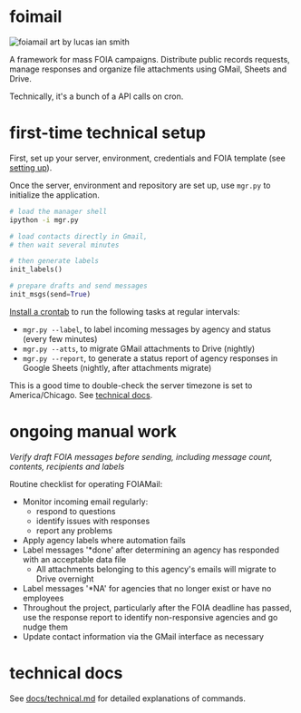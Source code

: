 # foimail

![foiamail art by lucas ian smith](https://github.com/bettergov/foiamail/blob/master/IMG_0441_01.jpg)

A framework for mass FOIA campaigns. Distribute public records requests, manage responses and organize file attachments using GMail, Sheets and Drive.

Technically, it's a bunch of a API calls on cron.

# first-time technical setup
First, set up your server, environment, credentials and FOIA template (see [setting up](docs/setting-up.md)).

Once the server, environment and repository are set up, use `mgr.py` to initialize the application.

```bash
# load the manager shell
ipython -i mgr.py
```

```python
# load contacts directly in Gmail,
# then wait several minutes

# then generate labels
init_labels()

# prepare drafts and send messages
init_msgs(send=True)
```

[Install a crontab](http://www.ubuntututorials.com/use-crontab-ubuntu/) to run the following tasks at regular intervals:
- `mgr.py --label`, to label incoming messages by agency and status (every few minutes)
- `mgr.py --atts`, to migrate GMail attachments to Drive (nightly)
- `mgr.py --report`, to generate a status report of agency responses in Google Sheets (nightly, after attachments migrate)

This is a good time to double-check the server timezone is set to America/Chicago. See [technical docs](docs/technical.md).

# ongoing manual work
_Verify draft FOIA messages before sending, including message count, contents, recipients and labels_  

Routine checklist for operating FOIAMail:
- Monitor incoming email regularly:
  - respond to questions 
  - identify issues with responses
  - report any problems
- Apply agency labels where automation fails
- Label messages '\*done' after determining an agency has responded with an acceptable data file
  - All attachments belonging to this agency's emails will migrate to Drive overnight
- Label messages '\*NA' for agencies that no longer exist or have no employees
- Throughout the project, particularly after the FOIA deadline has passed, use the response report to identify non-responsive agencies and go nudge them
- Update contact information via the GMail interface as necessary

# technical docs
See [docs/technical.md](docs/technical.md) for detailed explanations of commands.
